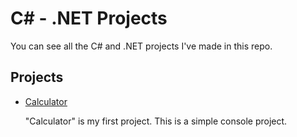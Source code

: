 # C# - .NET Projects
You can see all the C# and .NET projects I've made in this repo.

## Projects
<ul>
<li>
<a href="https://github.com/kadirmetin/CSharp-.NET-Projects/tree/main/Calculator" target="_new">Calculator</a> <p>"Calculator" is my first project. This is a simple console project.</p></li>
</ul>

